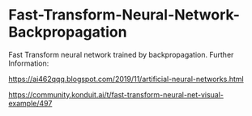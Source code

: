 # Fast-Transform-Neural-Network-Backpropagation
Fast Transform neural network trained by backpropagation.
Further Information:

https://ai462qqq.blogspot.com/2019/11/artificial-neural-networks.html

https://community.konduit.ai/t/fast-transform-neural-net-visual-example/497
